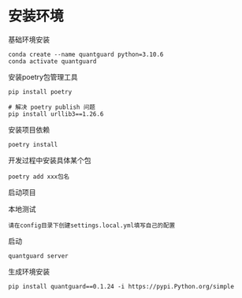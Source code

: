 # 安装环境
基础环境安装
``` 
conda create --name quantguard python=3.10.6
conda activate quantguard

```
安装poetry包管理工具

```
pip install poetry

# 解决 poetry publish 问题
pip install urllib3==1.26.6
```

安装项目依赖
```
poetry install
```

开发过程中安装具体某个包
```
poetry add xxx包名
```

启动项目

本地测试
```
请在config目录下创建settings.local.yml填写自己的配置
```
启动
```
quantguard server
```

生成环境安装
```
pip install quantguard==0.1.24 -i https://pypi.Python.org/simple 
```